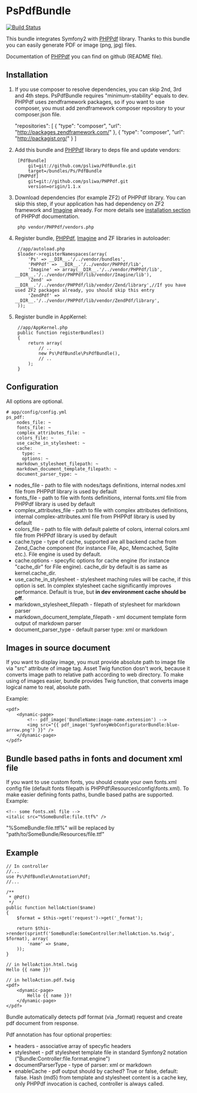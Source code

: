 PsPdfBundle
===========

[![Build Status](https://secure.travis-ci.org/psliwa/PdfBundle.png?branch=master)](http://travis-ci.org/psliwa/PdfBundle)

This bundle integrates Symfony2 with [PHPPdf][1] library. Thanks to this bundle you can easily generate PDF or image (png, jpg) files.

Documentation of [PHPPdf][1] you can find on github (README file).

Installation
------------

  1. If you use composer to resolve dependencies, you can skip 2nd, 3rd and 4th steps. PsPdfBundle requires "minimum-stability" equals to dev. PHPPdf uses zendframework packages, so if you want to use composer, you must add zendframework composer repository to your composer.json file.

        "repositories": [
            {
                "type": "composer",
                "url": "http://packages.zendframework.com/"
            },
            {
                "type": "composer",
                "url": "http://packagist.org/"
            }
        ]

  2. Add this bundle and [PHPPdf][1] library to deps file and update vendors:

          [PdfBundle]
              git=git://github.com/psliwa/PdfBundle.git
              target=/bundles/Ps/PdfBundle
          [PHPPdf]
              git=git://github.com/psliwa/PHPPdf.git
              version=origin/1.1.x

  3. Download dependencies (for example ZF2) of PHPPdf library. You can skip this step, if your application has had dependency on ZF2 framework and [Imagine][2] already. For more details see [installation section](https://github.com/psliwa/PHPPdf#installation) of PHPPdf documentation.
  
          php vendor/PHPPdf/vendors.php

  4. Register bundle, [PHPPdf][1], [Imagine][2] and ZF libraries in autoloader:

          //app/autoload.php
          $loader->registerNamespaces(array(
              'Ps' => __DIR__.'/../vendor/bundles',
              'PHPPdf' => __DIR__.'/../vendor/PHPPdf/lib',
              'Imagine' => array(__DIR__.'/../vendor/PHPPdf/lib', __DIR__.'/../vendor/PHPPdf/lib/vendor/Imagine/lib'),
              'Zend' => __DIR__.'/../vendor/PHPPdf/lib/vendor/Zend/library',//If you have used ZF2 packages already, you should skip this entry
              'ZendPdf' => __DIR__.'/../vendor/PHPPdf/lib/vendor/ZendPdf/library',
          ));

  5. Register bundle in AppKernel:

          //app/AppKernel.php
          public function registerBundles()
          {
              return array(
                  // ..
                  new Ps\PdfBundle\PsPdfBundle(),
                  // ..
              );
          }

Configuration
-------------

All options are optional.

    # app/config/config.yml
    ps_pdf:
        nodes_file: ~
        fonts_file: ~
        complex_attributes_file: ~
        colors_file: ~
        use_cache_in_stylesheet: ~
        cache:
          type: ~
          options: ~
        markdown_stylesheet_filepath: ~
        markdown_document_template_filepath: ~
        document_parser_type: ~

* nodes_file - path to file with nodes/tags definitions, internal nodes.xml file from PHPPdf library is used by default
* fonts_file - path to file with fonts definitions, internal fonts.xml file from PHPPdf library is used by default
* complex_attributes_file - path to file with complex attributes definitions, internal complex-attributes.xml file from PHPPdf library is used by default
* colors_file - path to file with default palette of colors, internal colors.xml file from PHPPdf library is used by default
* cache.type - type of cache, supported are all backend cache from Zend_Cache component (for instance File, Apc, Memcached, Sqlite etc.). File engine is used by default.
* cache.options - specyfic options for cache engine (for instance "cache_dir" for File engine). cache_dir by default is as same as kernel.cache_dir.
* use_cache_in_stylesheet - stylesheet maching rules will be cache, if this option is set. In complex stylesheet cache significantly improves performance. Default is true, but **in dev environment cache should be off**.
* markdown_stylesheet_filepath - filepath of stylesheet for markdown parser
* markdown_document_template_filepath - xml document template form output of markdown parser
* document_parser_type - default parser type: xml or markdown

Images in source document
-------------------------

If you want to display image, you must provide absolute path to image file via "src" attribute of image tag. Asset Twig function dosn't work, because it converts image path to relative path according to web directory. To make using of images easier, bundle provides Twig function, that converts image logical name to real, absolute path.

Example:

    <pdf>
        <dynamic-page>
            <!-- pdf_image('BundleName:image-name.extension') -->
            <img src="{{ pdf_image('SymfonyWebConfiguratorBundle:blue-arrow.png') }}" />
        </dynamic-page>
    </pdf>

Bundle based paths in fonts and document xml file
-------------------------------------------------

If you want to use custom fonts, you should create your own fonts.xml config file (default fonts filepath is PHPPdf\Resources\config\fonts.xml). To make easier defining fonts paths, bundle based paths are supported. Example:

    <!-- some fonts.xml file -->
    <italic src="%SomeBundle:file.ttf%" /> 
    
"%SomeBundle:file.ttf%" will be replaced by "path/to/SomeBundle/Resources/file.ttf"

Example
-------
    // In controller
    //...
    use Ps\PdfBundle\Annotation\Pdf;
    //...
    
    /**
     * @Pdf()
     */
    public function helloAction($name)
    {
        $format = $this->get('request')->get('_format');
        
        return $this->render(sprintf('SomeBundle:SomeController:helloAction.%s.twig', $format), array(
            'name' => $name,
        ));
    }
    
    // in helloAction.html.twig
    Hello {{ name }}!
    
    // in helloAction.pdf.twig
    <pdf>
        <dynamic-page>
            Hello {{ name }}!
        </dynamic-page>
    </pdf>
    
Bundle automatically detects pdf format (via _format) request and create pdf document from response.

Pdf annotation has four optional properties:

* headers - associative array of specyfic headers
* stylesheet - pdf stylesheet template file in standard Symfony2 notation ("Bundle:Controller:file.format.engine")
* documentParserType - type of parser: xml or markdown
* enableCache - pdf output should by cached? True or false, default: false. Hash (md5) from template and stylesheet content is a cache key, only PHPPdf invocation is cached, controller is always called.

[1]: https://github.com/psliwa/PHPPdf
[2]: https://github.com/avalanche123/Imagine